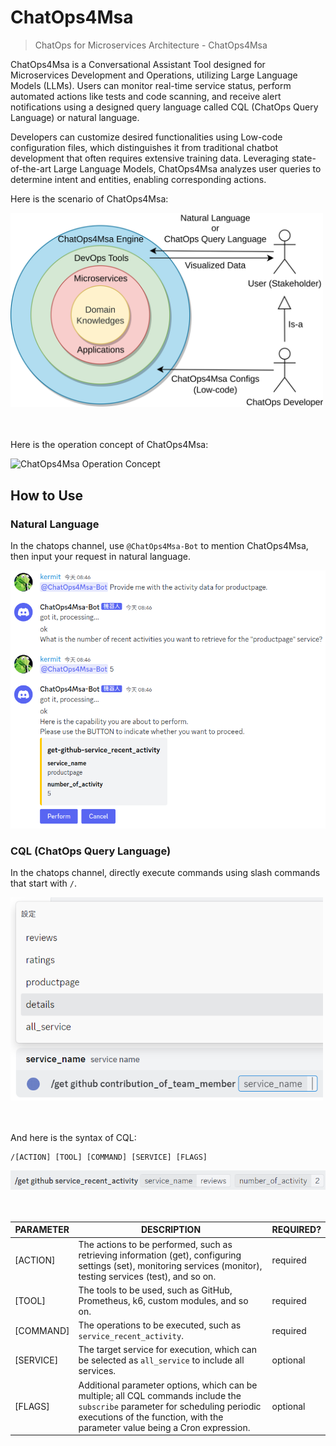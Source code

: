 # ChatOps4Msa

> ChatOps for Microservices Architecture - ChatOps4Msa

ChatOps4Msa is a Conversational Assistant Tool designed for Microservices Development and Operations, utilizing Large Language Models (LLMs). Users can monitor real-time service status, perform automated actions like tests and code scanning, and receive alert notifications using a designed query language called CQL (ChatOps Query Language) or natural language.

Developers can customize desired functionalities using Low-code configuration files, which distinguishes it from traditional chatbot development that often requires extensive training data. Leveraging state-of-the-art Large Language Models, ChatOps4Msa analyzes user queries to determine intent and entities, enabling corresponding actions.

Here is the scenario of ChatOps4Msa:

<div><img width="500px" alt="ChatOps4Msa Scenario" src="./docs/image/ChatOps4Msa-Scenario.png"></div>

<br />
<br />

Here is the operation concept of ChatOps4Msa:

<div><img alt="ChatOps4Msa Operation Concept" src="./docs/image/ChatOps4Msa-Operation-Concept.png"></div>

## How to Use

### Natural Language

In the chatops channel, use `@ChatOps4Msa-Bot` to mention ChatOps4Msa, then input your request in natural language.

<div><img width="600px" alt="Natural Language Example" src="./docs/image/Natural-Language-Example.png"></div>

### CQL (ChatOps Query Language)

In the chatops channel, directly execute commands using slash commands that start with `/`.

<div><img width="500px" alt="Slash Command Example" src="./docs/image/Slash-Command-Example.png"></div>

<br />
<br />

And here is the syntax of CQL:

```
/[ACTION] [TOOL] [COMMAND] [SERVICE] [FLAGS]
```

<div><img width="600px" alt="CQL Example" src="./docs/image/CQL-Example.png.png"></div>

<br />
<br />

| PARAMETER | DESCRIPTION                                                                                                                                                                                                   | REQUIRED? |
| --------- | ------------------------------------------------------------------------------------------------------------------------------------------------------------------------------------------------------------- | --------- |
| [ACTION]  | The actions to be performed, such as retrieving information (get), configuring settings (set), monitoring services (monitor), testing services (test), and so on.                                             | required  |
| [TOOL]    | The tools to be used, such as GitHub, Prometheus, k6, custom modules, and so on.                                                                                                                              | required  |
| [COMMAND] | The operations to be executed, such as `service_recent_activity`.                                                                                                                                             | required  |
| [SERVICE] | The target service for execution, which can be selected as `all_service` to include all services.                                                                                                             | optional  |
| [FLAGS]   | Additional parameter options, which can be multiple; all CQL commands include the `subscribe` parameter for scheduling periodic executions of the function, with the parameter value being a Cron expression. | optional  |

<!-- TODO ==========================================================================================

## Try ChatOps4Msa

- demo capability
- demo video
- dc channel online demo

- deploy
  - secret.yml
  - application.properties
- custom-capability
  - low-code

## Feature

- goal
- low-code (service composition)
- llm (with dst)
- comparison (ChatOps4Msa vs. other ChatOps Tools) -->
